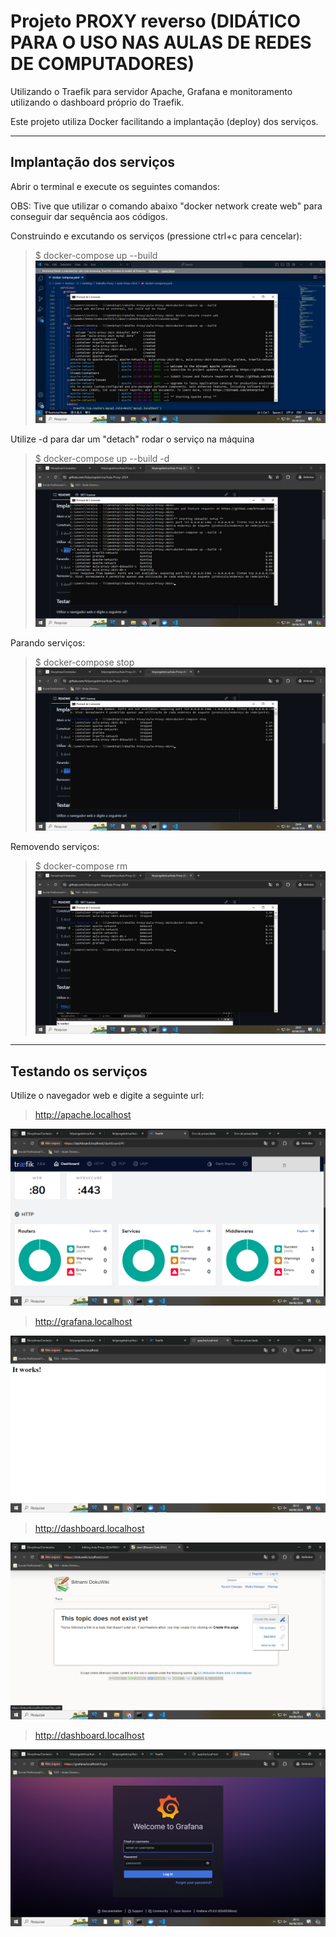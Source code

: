 # Projeto PROXY reverso  (DIDÁTICO PARA O USO NAS AULAS DE REDES DE COMPUTADORES)

 Utilizando o Traefik para servidor Apache, Grafana e monitoramento utilizando o dashboard próprio do Traefik.
    
Este projeto utiliza Docker facilitando a implantação (deploy) dos serviços. 
 ***

 ## Implantação dos serviços
 Abrir o terminal e execute os seguintes comandos:


OBS: Tive que utilizar o comando abaixo "docker network create web" para conseguir dar sequência aos códigos.

Construindo e excutando os serviços (pressione ctrl+c para cencelar):

 > $ docker-compose up --build
![Print8](/Screenshots/PRINT8.png)

 Utilize -d para dar um "detach" rodar o serviço na máquina

> $ docker-compose up --build -d
![PRINT9](/Screenshots/PRINT9.png)

Parando serviços: 
> $ docker-compose stop
![PRINT10](/Screenshots/PRINT10.png)

Removendo serviços: 
> $ docker-compose rm
![PRINT11](/Screenshots/PRINT11.png)

***

 ## Testando os serviços

Utilize o navegador web e digite a seguinte url:

> http://apache.localhost

![PRINT12](/Screenshots/PRINT12.png)

 > http://grafana.localhost

![PRINT13](/Screenshots/PRINT13.png)

  > http://dashboard.localhost

![PRINT15](/Screenshots/PRINT15.png)

  > http://dashboard.localhost

![PRINT14](/Screenshots/PRINT14.png)
